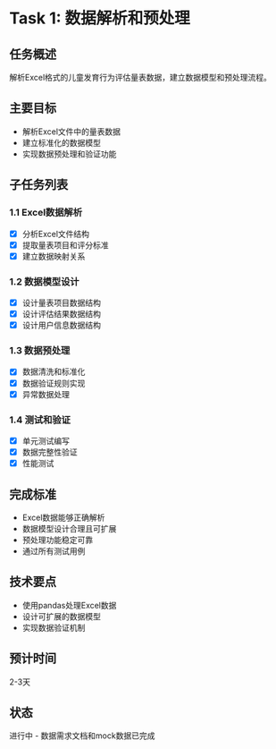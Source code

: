 # Task 1: 数据解析和预处理

## 任务概述
解析Excel格式的儿童发育行为评估量表数据，建立数据模型和预处理流程。

## 主要目标
- 解析Excel文件中的量表数据
- 建立标准化的数据模型
- 实现数据预处理和验证功能

## 子任务列表

### 1.1 Excel数据解析
- [x] 分析Excel文件结构
- [x] 提取量表项目和评分标准
- [x] 建立数据映射关系

### 1.2 数据模型设计
- [x] 设计量表项目数据结构
- [x] 设计评估结果数据结构
- [x] 设计用户信息数据结构

### 1.3 数据预处理
- [x] 数据清洗和标准化
- [x] 数据验证规则实现
- [x] 异常数据处理

### 1.4 测试和验证
- [x] 单元测试编写
- [x] 数据完整性验证
- [x] 性能测试

## 完成标准
- Excel数据能够正确解析
- 数据模型设计合理且可扩展
- 预处理功能稳定可靠
- 通过所有测试用例

## 技术要点
- 使用pandas处理Excel数据
- 设计可扩展的数据模型
- 实现数据验证机制

## 预计时间
2-3天

## 状态
进行中 - 数据需求文档和mock数据已完成 